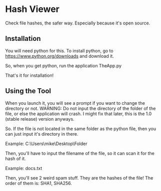 # Hash Viewer
Check file hashes, the safer way. Especially because it's open source.

## Installation
You will need python for this. To install python, go to https://www.python.org/downloads and download it.

So, when you get python, run the application TheApp.py

That's it for installation!

## Using the Tool
When you launch it, you will see a prompt if you want to change the directory or not.
WARNING: Do not input the directory of the folder of the file, or else the application will crash. I might fix that later, this is the 1.0 (stable release) version anyways.

So. If the file is not located in the same folder as the python file, then you can just input it's directory in there.

Example: C:\Users\mike\Desktop\Folder

Then, you'll have to input the filename of the file, so it can scan it for the hash of it.

Example: docs.txt

Then, you'll see 2 weird spam stuff. They are the hashes of the file! The order of them is: SHA1, SHA256.

